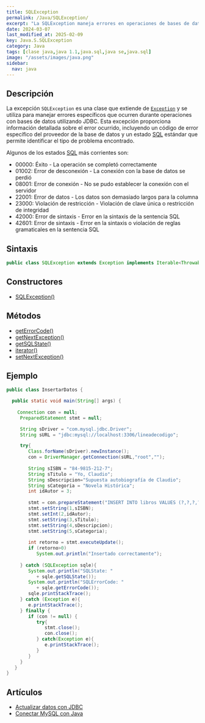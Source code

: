 ```yaml
---
title: SQLException
permalink: /Java/SQLException/
excerpt: "La SQLException maneja errores en operaciones de bases de datos usando JDBC."
date: 2024-03-07
last_modified_at: 2025-02-09
key: Java.S.SQLException
category: Java
tags: [clase java,java 1.1,java.sql,java se,java.sql]
image: "/assets/images/java.png"
sidebar:
  nav: java
---
```


## Descripción


La excepción `SQLException` es una clase que extiende de [`Exception`](https://www.w3api.com/Java/Exception/) y se utiliza para manejar errores específicos que ocurren durante operaciones con bases de datos utilizando JDBC. Esta excepción proporciona información detallada sobre el error ocurrido, incluyendo un código de error específico del proveedor de la base de datos y un estado [SQL](https://www.manualweb.net/sql/) estándar que permite identificar el tipo de problema encontrado.


Algunos de los estados [SQL](https://www.manualweb.net/sql/) más corrientes son:

- 00000: Éxito - La operación se completó correctamente
- 01002: Error de desconexión - La conexión con la base de datos se perdió
- 08001: Error de conexión - No se pudo establecer la conexión con el servidor
- 22001: Error de datos - Los datos son demasiado largos para la columna
- 23000: Violación de restricción - Violación de clave única o restricción de integridad
- 42000: Error de sintaxis - Error en la sintaxis de la sentencia SQL
- 42601: Error de sintaxis - Error en la sintaxis o violación de reglas gramaticales en la sentencia SQL

## Sintaxis


```java
public class SQLException extends Exception implements Iterable<Throwable>
```


## Constructores

- [SQLException()](https://www.w3api.com/Java/SQLException/SQLException/)

## Métodos

- [getErrorCode()](https://www.w3api.com/Java/SQLException/getErrorCode/)
- [getNextException()](https://www.w3api.com/Java/SQLException/getNextException/)
- [getSQLState()](https://www.w3api.com/Java/SQLException/getSQLState/)
- [iterator()](https://www.w3api.com/Java/SQLException/iterator/)
- [setNextException()](https://www.w3api.com/Java/SQLException/setNextException/)

## Ejemplo


```java
public class InsertarDatos {

  public static void main(String[] args) {
 
    Connection con = null;
     PreparedStatement stmt = null;

     String sDriver = "com.mysql.jdbc.Driver";
     String sURL = "jdbc:mysql://localhost:3306/lineadecodigo";

     try{
        Class.forName(sDriver).newInstance();    
        con = DriverManager.getConnection(sURL,"root","");
        
        String sISBN = "84-9815-212-7";
        String sTitulo = "Yo, Claudio";
        String sDescripcion="Supuesta autobiografía de Claudio";
        String sCategoria = "Novela Histórica";
        int idAutor = 3;
                     
        stmt = con.prepareStatement("INSERT INTO libros VALUES (?,?,?,?,?)");
        stmt.setString(1,sISBN);
        stmt.setInt(2,idAutor);
        stmt.setString(3,sTitulo);
        stmt.setString(4,sDescripcion);
        stmt.setString(5,sCategoria);
                     
        int retorno = stmt.executeUpdate();
        if (retorno>0)
           System.out.println("Insertado correctamente");      
                     
     } catch (SQLException sqle){
        System.out.println("SQLState: " 
           + sqle.getSQLState());
        System.out.println("SQLErrorCode: " 
           + sqle.getErrorCode());
        sqle.printStackTrace();
     } catch (Exception e){
        e.printStackTrace();
     } finally {
        if (con != null) {
           try{
              stmt.close();
              con.close();
           } catch(Exception e){
              e.printStackTrace();
           }
        }
     }           
   }
}
```


## Artículos

- [Actualizar datos con JDBC](http://lineadecodigo.com/Java/actualizar-datos-con-jdbc/)
- [Conectar MySQL con Java](https://lineadecodigo.com/java/conectar-mysql-java/)
